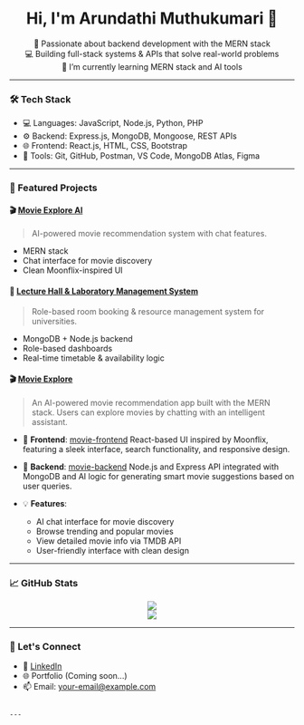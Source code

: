 
<h1 align="center">Hi, I'm Arundathi Muthukumari 👋</h1>
<p align="center">
  🚀 Passionate about backend development with the MERN stack <br>
  💻 Building full-stack systems & APIs that solve real-world problems <br>
  🌱 I’m currently learning MERN stack and AI tools
</p>

---

### 🛠️ Tech Stack
- 💻 Languages: JavaScript, Node.js, Python, PHP
- ⚙️ Backend: Express.js, MongoDB, Mongoose, REST APIs
- 🌐 Frontend: React.js, HTML, CSS, Bootstrap
- 🔧 Tools: Git, GitHub, Postman, VS Code, MongoDB Atlas, Figma

---

### 📌 Featured Projects

#### 🎬 [Movie Explore AI](https://github.com/mutHu-19/mutHu-19-Movie-EXplore)
> AI-powered movie recommendation system with chat features.
- MERN stack
- Chat interface for movie discovery
- Clean Moonflix-inspired UI

#### 🏫 [Lecture Hall & Laboratory Management System](https://github.com/mutHu-19/lecture-hall-booking-system)
> Role-based room booking & resource management system for universities.
- MongoDB + Node.js backend
- Role-based dashboards
- Real-time timetable & availability logic

#### 🎬 [Movie Explore](https://github.com/mutHu-19/mutHu-19-Movie-EXplore)

> An AI-powered movie recommendation app built with the MERN stack. Users can explore movies by chatting with an intelligent assistant.

* 🔗 **Frontend**: [movie-frontend](https://github.com/mutHu-19/movie-frontend)
  React-based UI inspired by Moonflix, featuring a sleek interface, search functionality, and responsive design.

* 🔧 **Backend**: [movie-backend](https://github.com/mutHu-19/mutHu-19-Movie-EXplore/tree/main/backend)
  Node.js and Express API integrated with MongoDB and AI logic for generating smart movie suggestions based on user queries.

* 💡 **Features**:

  * AI chat interface for movie discovery
  * Browse trending and popular movies
  * View detailed movie info via TMDB API
  * User-friendly interface with clean design


---

### 📈 GitHub Stats

<p align="center">
  <img src="https://github-readme-stats.vercel.app/api?username=mutHu-19&show_icons=true&theme=tokyonight" />
  <br/>
  <img src="https://streak-stats.demolab.com?user=mutHu-19&theme=tokyonight" />
</p>

---

### 🤝 Let's Connect
- 💼 [LinkedIn](https://www.linkedin.com/in/your-profile/)
- 🌐 Portfolio (Coming soon...)
- 📫 Email: your-email@example.com
```

---
